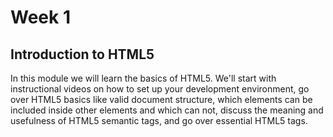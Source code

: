 # Week 1
## Introduction to HTML5
In this module we will learn the basics of HTML5. We'll start with instructional videos on how to set up your 
development environment, go over HTML5 basics like valid document structure, which elements can be included 
inside other elements and which can not, discuss the meaning and usefulness of HTML5 semantic tags, and go 
over essential HTML5 tags.
